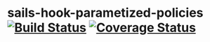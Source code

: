 # sails-hook-parametized-policies [![Build Status](https://travis-ci.org/mastilver/sails-hook-parametized-policies.svg)](https://travis-ci.org/mastilver/sails-hook-parametized-policies) [![Coverage Status](https://coveralls.io/repos/mastilver/sails-hook-parametized-policies/badge.svg?branch=master)](https://coveralls.io/r/mastilver/sails-hook-parametized-policies?branch=master)
